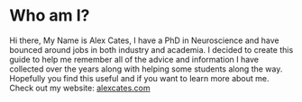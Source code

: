 # Who am I?

Hi there, My Name is Alex Cates, I have a PhD in Neuroscience and have bounced around jobs in both industry and academia.  I decided to create this guide to help me remember all of the advice and information I have collected over the years along with helping some students along the way. Hopefully you find this useful and if you want to learn more about me. Check out my website: [alexcates.com](https://www.alexcates.com/)